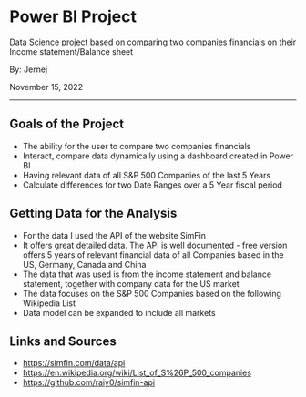 # Power BI Project
Data Science project based on comparing two companies financials on their Income statement/Balance sheet

By: Jernej

November 15, 2022
___

## Goals of the Project

- The ability for the user to compare two companies financials
- Interact, compare data dynamically using a dashboard created in Power BI
- Having relevant data of all S&P 500 Companies of the last 5 Years
- Calculate differences for two Date Ranges over a 5 Year fiscal period

## Getting Data for the Analysis
- For the data I used the API of the website SimFin 
- It offers great detailed data. The API is well documented - free version offers 5 years of relevant financial data of all Companies based in the US, Germany, Canada and China
- The data that was used is from the income statement and balance statement, together with company data for the US market
- The data focuses on the S&P 500 Companies based on the following Wikipedia List
- Data model can be expanded to include all markets

## Links and Sources 
- https://simfin.com/data/api
- https://en.wikipedia.org/wiki/List_of_S%26P_500_companies
- https://github.com/raiy0/simfin-api
